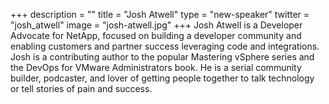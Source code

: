 +++
description = ""
title = "Josh Atwell"
type = "new-speaker"
twitter = "josh_atwell"
image = "josh-atwell.jpg"
+++
Josh Atwell is a Developer Advocate for NetApp, focused on building a developer community and enabling customers and partner success leveraging code and integrations. Josh is a contributing author to the popular Mastering vSphere series and the DevOps for VMware Administrators book. He is a serial community builder, podcaster, and lover of getting people together to talk technology or tell stories of pain and success.